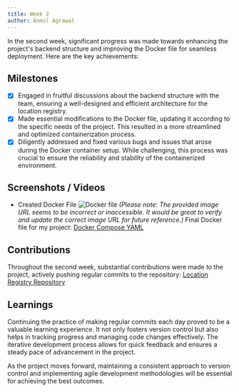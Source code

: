 ```yaml
---
title: Week 2
author: Anmol Agrawal
---
```


In the second week, significant progress was made towards enhancing the project's backend structure and improving the Docker file for seamless deployment. Here are the key achievements:

## Milestones
- [x] Engaged in fruitful discussions about the backend structure with the team, ensuring a well-designed and efficient architecture for the location registry.
- [x] Made essential modifications to the Docker file, updating it according to the specific needs of the project. This resulted in a more streamlined and optimized containerization process.
- [x] Diligently addressed and fixed various bugs and issues that arose during the Docker container setup. While challenging, this process was crucial to ensure the reliability and stability of the containerized environment.

## Screenshots / Videos
- Created Docker File
  ![Docker file](https://github.com/anmode/grabtern-frontend/assets/88332977/4580d4e1-8a38-4043-a097-9d1d541cdb8b)
  *(Please note: The provided image URL seems to be incorrect or inaccessible. It would be great to verify and update the correct image URL for future reference.)*
  Final Docker file for my project: [Docker Compose YAML](https://github.com/anmode/demo-location-registry/blob/master/docker-compose.yml)

## Contributions
Throughout the second week, substantial contributions were made to the project, actively pushing regular commits to the repository:
[Location Registry Repository](https://github.com/anmode/demo-location-registry)

## Learnings
Continuing the practice of making regular commits each day proved to be a valuable learning experience. It not only fosters version control but also helps in tracking progress and managing code changes effectively. The iterative development process allows for quick feedback and ensures a steady pace of advancement in the project.

As the project moves forward, maintaining a consistent approach to version control and implementing agile development methodologies will be essential for achieving the best outcomes.

